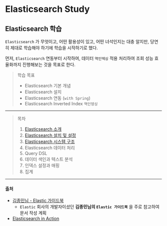 # Elasticsearch Study

## Elasticsearch 학습
`Elasticsearch` 가 무엇이고, 어떤 활용성이 있고, 어떤 녀석인지는 대충 알지만, 
당연히 제대로 학습해야 하기에 학습을 시작하기로 했다.

먼저, `Elasticsearch` 연동부터 시작하여, 데이터 `역인덱싱` 적용 처리하여 조회 
성능 효율화까지 진행해보는 것을 목표로 한다.

> 학습 목표
> - Elasticsearch 기본 개념
> - Elasticsearch 설치
> - Elasticsearch 연동 (`with Spring`)
> - Elasticsearch Inverted Index `역인뎅싱`

---

> 목차
> 1. [Elasticsearch 소개](./01_study_es.md)
> 2. [Elasticsearch 설치 및 설정](./02_study_es.md)
> 3. [Elasticsearch 시스템 구조](./03_study_es.md)
> 4. Elasticsearch 데이터 처리
> 5. Query DSL
> 6. 데이터 색인과 텍스트 분석
> 7. 인덱스 설정과 매핑
> 8. 집계

---

#### 출처
- [김종민님 - Elastic 가이드북](https://esbook.kimjmin.net/)
  - `Elastic` 회사의 개발자이셨던 **김종민님의 `Elastic 가이드북`** 을 주로 참고하여 문서 작성 계획
- [Elasticsearch in Action](https://www.manning.com/books/elasticsearch-in-action)
